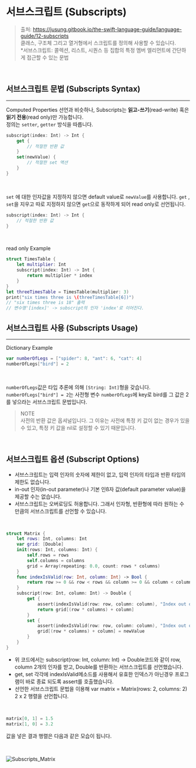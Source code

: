 # 서브스크립트 (Subscripts)

> 출처: https://jusung.gitbook.io/the-swift-language-guide/language-guide/12-subscripts  
> 클래스, 구조체 그리고 열거형에서 스크립트를 정의해 사용할 수 있습니다.  
> \*서브스크립트: 콜렉션, 리스트, 시퀀스 등 집합의 특정 멤버 엘리먼트에 간단하게 접근할 수 있는 문법

<br>

## 서브스크립트 문법 (Subscripts Syntax)

---

Computed Properties 선언과 비슷하나, Subscripts는 **읽고-쓰기**(read-write) 혹은 **읽기 전용**(read only)만 가능합니다.  
정의는 `setter`, `getter` 방식을 따릅니다.

```swift
subscript(index: Int) -> Int {
    get {
        // 적절한 반환 값
    }
    set(newValue) {
        // 적절한 set 액션
    }
}
```

<br>

`set` 에 대한 인자값을 지정하지 않으면 default value로 `newValue`를 사용합니다. `get` , `set`을 지우고 따로 지정하지 않으면 `get`으로 동작하게 되어 read only로 선언됩니다.

```swift
subscript(index: Int) -> Int {
    // 적절한 반환 값
}
```

<br>

read only Example

```swift
struct TimesTable {
    let multiplier: Int
    subscript(index: Int) -> Int {
        return multiplier * index
    }
}
let threeTimesTable = TimesTable(multiplier: 3)
print("six times three is \(threeTimesTable[6])")
// "six times three is 18" 출력
// 변수명'[index]' -> subscript의 인자 'index'로 이어진다.
```

## 서브스크립트 사용 (Subscripts Usage)

---

Dictionary Example

```swift
var numberOfLegs = ["spider": 8, "ant": 6, "cat": 4]
numberOfLegs["bird"] = 2
```

<br>

`numberOfLegs`값은 타입 추론에 의해 `[String: Int]`형을 갖습니다. `numberOfLegs["bird"] = 2`는 사전형 변수 `numberOfLegs`에 key로 bird를 그 값은 2를 넣으라는 서브스크립트 문법입니다.

> NOTE  
> 사전의 반환 값은 옵셔널입니다. 그 이유는 사전에 특정 키 값이 없는 경우가 있을 수 있고, 특정 키 값을 nil로 설정할 수 있기 때문입니다.

<br>

## 서브스크립트 옵션 (Subscript Options)

- 서브스크립트는 입력 인자의 숫자에 제한이 없고, 입력 인자의 타입과 반환 타입의 제한도 없습니다.
- in-out 인자(in-out parameter)나 기본 인ß자 값(default parameter value)을 제공할 수는 없습니다.
- 서브스크립트는 오버로딩도 허용합니다. 그래서 인자형, 반환형에 따라 원하는 수 만큼의 서브스크립트를 선언할 수 있습니다.

<br>

```swift
struct Matrix {
    let rows: Int, columns: Int
    var grid: [Double]
    init(rows: Int, columns: Int) {
        self.rows = rows
        self.columns = columns
        grid = Array(repeating: 0.0, count: rows * columns)
    }
    func indexIsValid(row: Int, column: Int) -> Bool {
        return row >= 0 && row < rows && column >= 0 && column < columns
    }
    subscript(row: Int, column: Int) -> Double {
        get {
            assert(indexIsValid(row: row, column: column), "Index out of range")
            return grid[(row * columns) + column]
        }
        set {
            assert(indexIsValid(row: row, column: column), "Index out of range")
            grid[(row * columns) + column] = newValue
        }
    }
}
```

- 위 코드에서는 subscript(row: Int, column: Int) -> Double코드와 같이 row, column 2개의 인자를 받고, Double를 반환하는 서브스크립트를 선언했습니다.
- get, set 각각에 indexIsValid메소드를 사용해서 유효한 인덱스가 아닌경우 프로그램이 바로 종료 되도록 assert를 호출했습니다.
- 선언한 서브스크립트 문법을 이용해 var matrix = Matrix(rows: 2, columns: 2) 2 x 2 행렬을 선언합니다.

<br>

```swift
matrix[0, 1] = 1.5
matrix[1, 0] = 3.2
```

값을 넣은 결과 행렬은 다음과 같은 모습이 됩니다.

<br>

![Subscripts_Matrix](https://gblobscdn.gitbook.com/assets%2F-LKLx6PA5iF3Uq2IzQsf%2F-LKMNVThMs-6OciUjtgW%2F-LKMNoEZxJZygWqCLkZp%2FBE27D61E-5730-4155-B132-ED1A14038787.png?alt=media&token=52c94ff7-b995-4a97-b1bf-3415e91b7ada)
